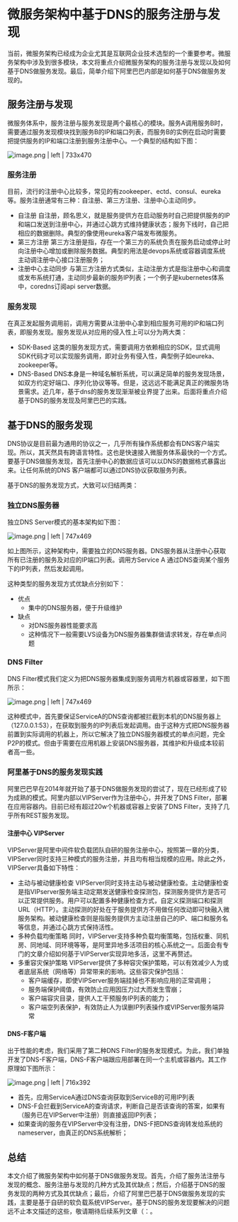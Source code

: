 # 微服务架构中基于DNS的服务注册与发现
当前，微服务架构已经成为企业尤其是互联网企业技术选型的一个重要参考。微服务架构中涉及到很多模块，本文将重点介绍微服务架构的服务注册与发现以及如何基于DNS做服务发现。最后，简单介绍下阿里巴巴内部是如何基于DNS做服务发现的。

## 服务注册与发现
微服务体系中，服务注册与服务发现是两个最核心的模块。服务A调用服务B时，需要通过服务发现模块找到服务B的IP和端口列表，而服务B的实例在启动时需要把提供服务的IP和端口注册到服务注册中心。一个典型的结构如下图：



![image.png | left | 733x470](https://cdn.yuque.com/lark/0/2018/png/7601/1525185623334-8fbf69bb-00df-4202-a951-c1ee9caace88.png "")


### 服务注册
目前，流行的注册中心比较多，常见的有zookeeper、ectd、consul、eureka等。服务注册通常有三种：自注册、第三方注册、注册中心主动同步。

* 自注册
    自注册，顾名思义，就是服务提供方在启动服务时自己把提供服务的IP和端口发送到注册中心，并通过心跳方式维持健康状态；服务下线时，自己把相应的数据删除。典型的像使用eureka客户端发布微服务。
* 第三方注册
    第三方注册是指，存在一个第三方的系统负责在服务启动或停止时向注册中心增加或删除服务数据。典型的用法是devops系统或容器调度系统主动调注册中心接口注册服务；
* 注册中心主动同步
    与第三方注册方式类似，主动注册方式是指注册中心和调度或发布系统打通，主动同步最新的服务IP列表；一个例子是kubernetes体系中，coredns订阅api server数据。

### 服务发现
在真正发起服务调用前，调用方需要从注册中心拿到相应服务可用的IP和端口列表，即服务发现。服务发现从对应用的侵入性上可以分为两大类：
* SDK-Based
    这类的服务发现方式，需要调用方依赖相应的SDK，显式调用SDK代码才可以实现服务调用，即对业务有侵入性，典型例子如eureka、zookeeper等。
* DNS-Based
    DNS本身是一种域名解析系统，可以满足简单的服务发现场景，如双方约定好端口、序列化协议等等。但是，这远远不能满足真正的微服务场景需求。近几年，基于dns的服务发现渐渐被业界提了出来。后面将重点介绍基于DNS的服务发现及阿里巴巴的实践。
## 基于DNS的服务发现
DNS协议是目前最为通用的协议之一，几乎所有操作系统都会有DNS客户端实现。所以，其天然具有跨语言特性。这也是快速接入微服务体系最快的一个方式。要基于DNS做服务发现，首先注册中心的数据应该可以以DNS的数据格式暴露出来。让任何系统的DNS 客户端都可以通过DNS协议获取服务列表。

基于DNS的服务发现方式，大致可以归结两类：
### 独立DNS服务器
独立DNS Server模式的基本架构如下图：


![image.png | left | 747x469](https://cdn.yuque.com/lark/0/2018/png/7601/1525185653048-094f815d-47af-409e-ac21-6662e20e76f4.png "")


如上图所示，这种架构中，需要独立的DNS服务器。DNS服务器从注册中心获取所有已注册的服务及对应的IP端口列表。调用方Service A 通过DNS查询某个服务下的IP列表，然后发起调用。

这种类型的服务发现方式优缺点分别如下：
* 优点
    * 集中的DNS服务器，便于升级维护
* 缺点
    * 对DNS服务器性能要求高
    * 这种情况下一般需要LVS设备为DNS服务器集群做请求转发，存在单点问题

### DNS Filter
DNS Filter模式我们定义为把DNS服务器集成到服务调用方机器或容器里，如下图所示：


![image.png | left | 747x469](https://cdn.yuque.com/lark/0/2018/png/7601/1525185676597-acaebac3-2b65-48a3-bdbf-7d27af7f1038.png "")


这种模式中，首先要保证ServiceA的DNS查询都被拦截到本机的DNS服务器上（127.0.0.1:53），在获取到服务的IP列表后发起调用。由于这种方式把DNS服务器前置到实际调用的机器上，所以它解决了独立DNS服务器模式的单点问题，完全P2P的模式。但由于需要在应用机器上安装DNS服务器，其维护和升级成本较前者高一些。

### 阿里基于DNS的服务发现实践
阿里巴巴早在2014年就开始了基于DNS做服务发现的尝试了，现在已经形成了较为成熟的模式。阿里内部以VIPServer作为注册中心，并开发了DNS Filter，部署在应用容器内。目前已经有超过20w个机器或容器上安装了DNS Filter，支持了几乎所有REST服务发现。

#### 注册中心 VIPServer
VIPServer是阿里中间件软负载团队自研的服务注册中心，按照第一章的分类，VIPServer同时支持三种模式的服务注册，并且均有相当规模的应用。除此之外，VIPServer具备如下特性：
* 主动与被动健康检查
    VIPServer同时支持主动与被动健康检查。主动健康检查是指VIPserver服务端主动定期发送健康检查探测包，探测服务提供方是否可以正常提供服务。用户可以配置多种健康检查方式，自定义探测端口和探测URL（HTTP）。主动探测的好处在于服务提供方不用做任何改动即可快融入微服务架构。被动健康检查则是指服务提供方主动注册自己的IP、端口和服务名等信息，并通过心跳方式保持活性。
* 多种负载均衡策略
    同时，VIPServer支持多种负载均衡策略，包括权重、同机房、同地域、同环境等等，是阿里异地多活项目的核心系统之一。后面会有专门的文章介绍如何基于VIPServer实现异地多活，这里不再赘述。
* 多重容灾保护策略
    VIPServer提供了多种容灾保护策略，可以有效减少人为或者底层系统（网络等）异常带来的影响。这些容灾保护包括：
    * 客户端缓存，即使VIPServer服务端挂掉也不影响应用的正常调用；
    * 服务端保护阈值，有效防止应用因压力过大而发生雪崩；
    * 客户端容灾目录，提供人工干预服务IP列表的能力；
    * 客户端空列表保护，有效防止人为误删IP列表操作或VIPServer服务端异常

#### DNS-F客户端

出于性能的考虑，我们采用了第二种DNS Filter的服务发现模式。为此，我们单独开发了DNS-F客户端，DNS-F客户端跟应用部署在同一个主机或容器内。其工作原理如下图所示：


![image.png | left | 716x392](https://cdn.yuque.com/lark/0/2018/png/7601/1525185700084-16f2c073-0c2b-49c0-b85b-ce2ca1163326.png "")

* 首先，应用ServiceA通过DNS查询获取到ServiceB的可用IP列表
* DNS-F会拦截到ServiceA的查询请求，判断自己是否该查询的答案，如果有（服务已在VIPServer中注册）则直接返回IP列表；
* 如果查询的服务在VIPServer中没有注册，DNS-F把DNS查询转发给系统的nameserver，由真正的DNS系统解析；

## 总结
本文介绍了微服务架构中如何基于DNS做服务发现。首先，介绍了服务法注册与发现的概念、服务注册与发现的几种方式及其优缺点；然后，介绍基于DNS的服务发现的两种方式及其优缺点；最后，介绍了阿里巴巴基于DNS做服务发现的实践，主要是基于自研的软负载系统VIPServer。基于DNS的服务发现要解决的问题远不止本文描述的这些，敬请期待后续系列文章（：。
